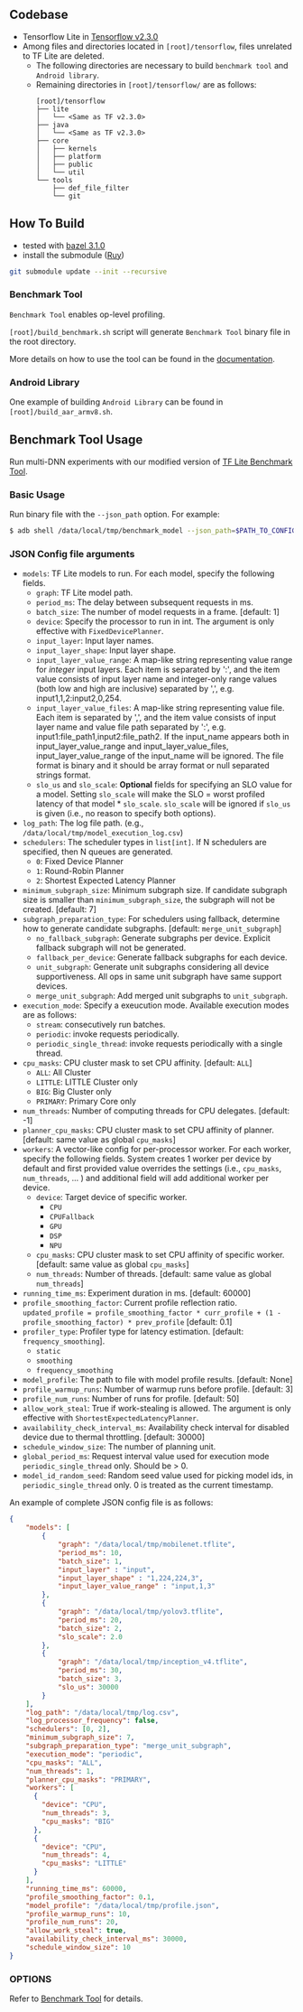 ## Codebase
* Tensorflow Lite in [Tensorflow v2.3.0](https://github.com/tensorflow/tensorflow/tree/v2.3.0) 
* Among files and directories located in `[root]/tensorflow`, files unrelated to TF Lite are deleted.
  * The following directories are necessary to build `benchmark tool` and `Android library`.
  * Remaining directories in `[root]/tensorflow/` are as follows:
    ```
    [root]/tensorflow
    ├── lite
    │   └── <Same as TF v2.3.0>
    ├── java
    │   └── <Same as TF v2.3.0>
    ├── core
    │   ├── kernels
    │   ├── platform
    │   ├── public
    │   └── util
    └── tools
        ├── def_file_filter
        └── git
    ```

## How To Build
* tested with [bazel 3.1.0](https://github.com/bazelbuild/bazel/releases/tag/3.1.0)
* install the submodule ([Ruy](https://github.com/mrsnu/ruy/tree/tf_v2.3.0))
```bash
git submodule update --init --recursive
```
### Benchmark Tool
`Benchmark Tool` enables op-level profiling.

`[root]/build_benchmark.sh` script will generate `Benchmark Tool` binary file in the root directory.

More details on how to use the tool can be found in the [documentation](https://github.com/mrsnu/tflite/tree/master/tensorflow/lite/tools/benchmark).

### Android Library
One example of building `Android Library` can be found in `[root]/build_aar_armv8.sh`.

## Benchmark Tool Usage
Run multi-DNN experiments with our modified version of [TF Lite Benchmark Tool](tensorflow/lite/tools/benchmark).

### Basic Usage
Run binary file with the `--json_path` option. For example:
```bash
$ adb shell /data/local/tmp/benchmark_model --json_path=$PATH_TO_CONFIG_FILE [OPTIONS]
```

### JSON Config file arguments
* `models`: TF Lite models to run. For each model, specify the following fields.
  * `graph`: TF Lite model path.
  * `period_ms`: The delay between subsequent requests in ms.
  * `batch_size`: The number of model requests in a frame. [default: 1]
  * `device`: Specify the processor to run in int. The argument is only effective with `FixedDevicePlanner`.
  * `input_layer`: Input layer names.
  * `input_layer_shape`: Input layer shape.
  * `input_layer_value_range`: A map-like string representing value range for *integer* input layers. Each item is separated by ':', and the item value consists of input layer name and integer-only range values (both low and high are inclusive) separated by ',', e.g. input1,1,2:input2,0,254.
  * `input_layer_value_files`: A map-like string representing value file. Each item is separated by ',', and the item value consists of input layer name and value file path separated by ':', e.g. input1:file_path1,input2:file_path2. If the input_name appears both in input_layer_value_range and input_layer_value_files, input_layer_value_range of the input_name will be ignored. The file format is binary and it should be array format or null separated strings format.
  * `slo_us` and `slo_scale`: **Optional** fields for specifying an SLO value for a model. Setting `slo_scale` will make the SLO = worst profiled latency of that model * `slo_scale`. `slo_scale` will be ignored if `slo_us` is given (i.e., no reason to specify both options).
* `log_path`: The log file path. (e.g., `/data/local/tmp/model_execution_log.csv`)
* `schedulers`: The scheduler types in `list[int]`. If N schedulers are specified, then N queues are generated.
  * `0`: Fixed Device Planner
  * `1`: Round-Robin Planner
  * `2`: Shortest Expected Latency Planner
* `minimum_subgraph_size`: Minimum subgraph size. If candidate subgraph size is smaller than `minimum_subgraph_size`, the subgraph will not be created. [default: 7]
* `subgraph_preparation_type`: For schedulers using fallback, determine how to generate candidate subgraphs. [default: `merge_unit_subgraph`]
  * `no_fallback_subgraph`: Generate subgraphs per device. Explicit fallback subgraph will not be generated.
  * `fallback_per_device`: Generate fallback subgraphs for each device.
  * `unit_subgraph`: Generate unit subgraphs considering all device supportiveness. All ops in same unit subgraph have same support devices.
  * `merge_unit_subgraph`: Add merged unit subgraphs to `unit_subgraph`.
* `execution_mode`: Specify a exeucution mode. Available execution modes are as follows:
  * `stream`: consecutively run batches.
  * `periodic`: invoke requests periodically.
  * `periodic_single_thread`: invoke requests periodically with a single thread.
* `cpu_masks`: CPU cluster mask to set CPU affinity. [default: `ALL`]
  * `ALL`: All Cluster
  * `LITTLE`: LITTLE Cluster only
  * `BIG`: Big Cluster only
  * `PRIMARY`: Primary Core only
* `num_threads`: Number of computing threads for CPU delegates. [default: -1]
* `planner_cpu_masks`: CPU cluster mask to set CPU affinity of planner. [default: same value as global `cpu_masks`]
* `workers`: A vector-like config for per-processor worker. For each worker, specify the following fields. System creates 1 worker per device by default and first provided value overrides the settings (i.e., `cpu_masks`, `num_threads`, ... ) and additional field will add additional worker per device.
  * `device`: Target device of specific worker.
    * `CPU`
    * `CPUFallback`
    * `GPU`
    * `DSP`
    * `NPU`
  * `cpu_masks`: CPU cluster mask to set CPU affinity of specific worker. [default: same value as global `cpu_masks`]
  * `num_threads`: Number of threads. [default: same value as global `num_threads`]
* `running_time_ms`: Experiment duration in ms. [default: 60000]
* `profile_smoothing_factor`: Current profile reflection ratio. `updated_profile = profile_smoothing_factor * curr_profile + (1 - profile_smoothing_factor) * prev_profile` [default: 0.1]
* `profiler_type`: Profiler type for latency estimation. [default: `frequency_smoothing`].
  * `static`
  * `smoothing`
  * `frequency_smoothing`
* `model_profile`: The path to file with model profile results. [default: None]
* `profile_warmup_runs`: Number of warmup runs before profile. [default: 3]
* `profile_num_runs`: Number of runs for profile. [default: 50]
* `allow_work_steal`: True if work-stealing is allowed. The argument is only effective with `ShortestExpectedLatencyPlanner`.
* `availability_check_interval_ms`: Availability check interval for disabled device due to thermal throttling. [default: 30000]
* `schedule_window_size`: The number of planning unit.
* `global_period_ms`: Request interval value used for execution mode `periodic_single_thread` only. Should be > 0.
* `model_id_random_seed`: Random seed value used for picking model ids, in `periodic_single_thread` only. 0 is treated as the current timestamp.

An example of complete JSON config file is as follows:
```json
{
    "models": [
        {
            "graph": "/data/local/tmp/mobilenet.tflite",
            "period_ms": 10,
            "batch_size": 1,
            "input_layer" : "input",
            "input_layer_shape" : "1,224,224,3",
            "input_layer_value_range" : "input,1,3"
        },
        {
            "graph": "/data/local/tmp/yolov3.tflite",
            "period_ms": 20,
            "batch_size": 2,
            "slo_scale": 2.0
        },
        {
            "graph": "/data/local/tmp/inception_v4.tflite",
            "period_ms": 30,
            "batch_size": 3,
            "slo_us": 30000
        }
    ],
    "log_path": "/data/local/tmp/log.csv",
    "log_processor_frequency": false,
    "schedulers": [0, 2],
    "minimum_subgraph_size": 7,
    "subgraph_preparation_type": "merge_unit_subgraph",
    "execution_mode": "periodic",
    "cpu_masks": "ALL",
    "num_threads": 1,
    "planner_cpu_masks": "PRIMARY",
    "workers": [
      {
        "device": "CPU",
        "num_threads": 3,
        "cpu_masks": "BIG"
      },
      {
        "device": "CPU",
        "num_threads": 4,
        "cpu_masks": "LITTLE"
      }
    ],
    "running_time_ms": 60000,
    "profile_smoothing_factor": 0.1,
    "model_profile": "/data/local/tmp/profile.json",
    "profile_warmup_runs": 10,
    "profile_num_runs": 20,
    "allow_work_steal": true,
    "availability_check_interval_ms": 30000,
    "schedule_window_size": 10
}
```

### OPTIONS
Refer to [Benchmark Tool](tensorflow/lite/tools/benchmark) for details.

